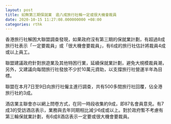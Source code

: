 ```yaml
---
layout: post
title: 如無第三期保就業　逾八成旅行社稱一定或很大機會裁員
date: 2020-10-15 11:27:08.000000000 +08:00
categories: rthk
---
```


香港旅行社解困大聯盟調查發現，如果政府沒有第三期的保就業計劃，有超過8成旅行社表示「一定要裁員」或「很大機會要裁員」，有6成的旅行社估計將裁員4成或以上員工。

聯盟建議政府針對旅遊業及其他特困行業，延續保就業計劃，避免大規模裁員潮，另外，又建議向每間旅行社發放不少於10萬元資助，以支撐旅行社營運半年為目標。

聯盟在本月7日至9日向旅行社僱主進行調查，共有500多間旅行社回覆，佔全港旅行社約3成。

酒店業主聯會亦以網上問卷方式，在同一時段收集約9成，即87名會員意見。有7成3的受訪酒店表示，業務與去年同期相比減少6成或以上。對於政府暫不考慮有第三輪保就業計劃，有6成8酒店表示一定要或很大機會要裁員。
